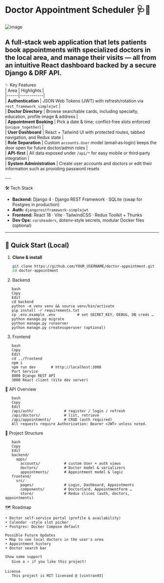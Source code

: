 # Doctor Appointment Scheduler 🩺📅 </br>
 
![image](https://github.com/user-attachments/assets/343a81f8-eba8-4e72-9f0b-6132c90320ab)

A full‑stack web application that lets patients book appointments with specialized doctors in the local area, and manage their visits — all from an intuitive React dashboard backed by a secure Django & DRF API. </br>
---

✨ Key Features </br>
| Area | Highlights | </br>
|------|------------| </br>
| **Authentication** | JSON Web Tokens (JWT) with refresh/rotation via `rest_framework_simplejwt` | </br>
| **Doctor Directory** | Browse searchable cards, including specialty, education, profile image & address | </br>
| **Appointment Booking** | Pick a date & time; conflict‑free slots enforced (`unique_together`) | </br>
| **User Dashboard** | React + Tailwind UI with protected routes, tabbed navigation, and Redux state | </br>
| **Role Separation** | Custom `accounts.User` model (email‑as‑login) keeps the door open for future doctor/admin roles | </br>
| **API‑first** | All data exposed under `/api/*` for easy mobile or third‑party integration | </br>
| **System Administration** | Create user accounts and doctors or edit their information such as providing password resets

--- </br>

🛠 Tech Stack </br>
- **Backend:** Django 4 · Django REST Framework · SQLite (swap for Postgres in production)   </br>
- **Auth:** `djangorestframework‑simplejwt` </br>
- **Frontend:** React 18 · Vite · TailwindCSS · Redux Toolkit + Thunks </br>
- **Dev Ops:** `corsheaders`, dotenv‑style secrets, modular Docker files (optional) </br>

---

## 🚀 Quick Start (Local) 

1. **Clone & install**
   ```bash
   git clone https://github.com/YOUR_USERNAME/doctor‑appointment.git 
   cd doctor‑appointment 

2. Backend </br>
```
   bash 
   Copy 
   Edit 
   cd backend 
   python -m venv venv && source venv/bin/activate 
   pip install -r requirements.txt 
   cp .env.example .env          # set SECRET_KEY, DEBUG, DB creds … 
   python manage.py migrate 
   python manage.py runserver 
   python manage.py createsuperuser (optional) 
```

3. Frontend </br>
```
   bash 
   Copy 
   Edit  
   cd ../frontend 
   npm i 
   npm run dev       # http://localhost:3000 
   Port	Service 
   8000	Django REST API
   3000	React client (Vite dev server)
``` 
🔌 API Overview </br>
```
   bash
   Copy
   Edit 
   /api/auth/              # register / login / refresh 
   /api/doctors/           # list, retrieve 
   /api/appointments/      # CRUD (auth required) 
   All requests require Authorization: Bearer <JWT> unless noted.
```

📁 Project Structure </br>
```
   bash 
   Copy 
   Edit 
   backend/ 
     apps/ 
       accounts/           # custom User + auth views 
       doctors/            # Doctor model & serializers 
       appointments/       # Appointment model & logic 
   frontend/ 
     src/ 
       pages/              # Login, Dashboard, Appointments 
       components/         # DoctorCard, AppointmentForm … 
       store/              # Redux slices (auth, doctors, appointments)
```

🗺️ Roadmap <br/>
```
• Doctor self-service portal (profile & availability)
• Calendar -style slot picker
• Postgres: Docker Compose default

Possible Future Updates
• Map to see local doctors in the user's area
• Appointment history
• Doctor search bar
   
Show some support   
   Give a ⭐️ if you like this project! 
   
License 
   This project is MIT licensed @ [vintran93]

